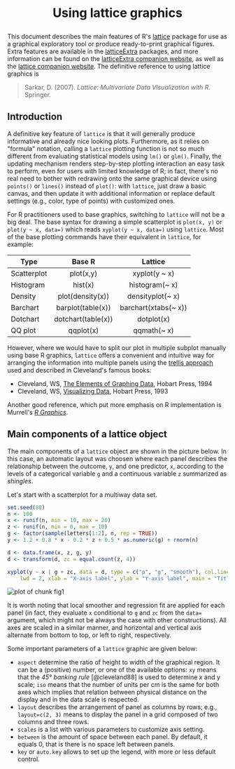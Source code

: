 <!--- Time-stamp: <2013-11-24 20:32:38 chl> -->

<!--- To generate HTML output:
library(knitr)
library(markdown)
knit("lattice.rmd", quiet=TRUE)
markdownToHTML("lattice.md", "lattice.html", stylesheet="styles.css", option=c("highlight_code", "toc"), title="Using lattice graphics")
browseURL("lattice.html")
-->





<p style="font-size: 200%; font-weight: bold; text-align: center;">Using lattice graphics</p>


This document describes the main features of R's [lattice][1] package for
use as a graphical exploratory tool or produce ready-to-print graphical
figures. Extra features are available in the [latticeExtra][2] packages, and
more information can be found on the [latticeExtra companion website][3], as
well as the [lattice companion website][4]. The definitive reference to
using lattice graphics is

> Sarkar, D. (2007). *Lattice: Multivariate Data Visualization with
> R*. Springer.


## Introduction

A definitive key feature of `lattice` is that it will generally
produce informative and already nice looking plots. Furthermore, as it
relies on "formula" notation, calling a `lattice` plotting function
is not so much different from evaluating statistical models using
`lm()` or `glm()`. Finally, the updating mechanism renders
step-by-step plotting interaction an easy task to perform, even for
users with limited knowledge of R; in fact, there's no real need to
bother with redrawing onto the same graphical device using `points()`
or `lines()` instead of `plot()`: with `lattice`, just draw a basic
canvas, and then update it with additional information or replace
default settings (e.g., color, type of points) with customized ones.

For R practitioners used to base graphics, switching to `lattice`
will not be a big deal. The base syntax for drawing a simple
scatterplot is `plot(x, y)` or `plot(y ~ x, data=)` which reads
`xyplot(y ~ x, data=)` using `lattice`. Most of the base plotting
commands have their equivalent in `lattice`, for example:

| Type        | Base R            | Lattice              |
| ----------- |:-----------------:|:--------------------:|
| Scatterplot | plot(x,y)         | xyplot(y ~ x)        |
| Histogram   | hist(x)           | histogram(~ x)       |
| Density     | plot(density(x))  | densityplot(~ x)     |
| Barchart    | barplot(table(x)) | barchart(xtabs(~ x)) |
| Dotchart    | dotchart(table(x))| dotplot(x)           |
| QQ plot     | qqplot(x)         | qqmath(~ x)          |


However, where we would have to split our plot in multiple subplot manually
using base R graphics, `lattice` offers a convenient and intuitive way for
arranging the information into multiple panels using the
[trellis approach][5] used and described in Cleveland's famous
books:

- Cleveland, WS, [The Elements of Graphing Data](http://goo.gl/NmC9to), Hobart Press, 1994
- Cleveland, WS, [Visualizing Data](http://goo.gl/mmnt6k), Hobart Press, 1993

Another good reference, which put more emphasis on R implementation
is Murrell's [*R Graphics*][6].


## Main components of a lattice object

The main components of a `lattice` object are shown in the picture
below. In this case, an automatic layout was choosen where each panel
describes the relationship between the outcome, `y`, and one
predictor, `x`, according to the levels of a categorical variable `g`
and a continuous variable `z` summarized as *shingles*.

Let's start with a scatterplot for a multiway data set.

```r
set.seed(88)
n <- 100
x <- runif(n, min = 10, max = 20)
z <- runif(n, min = 0, max = 10)
g <- factor(sample(letters[1:2], n, rep = TRUE))
y <- 1.2 + 0.8 * x - 0.2 * z + 0.5 * as.numeric(g) + rnorm(n)

d <- data.frame(x, z, g, y)
d <- transform(d, zc = equal.count(z, 4))

xyplot(y ~ x | g + zc, data = d, type = c("p", "g", "smooth"), col.line = "peachpuff3", 
    lwd = 2, xlab = "X-axis label", ylab = "Y-axis label", main = "Title", sub = "Subtitle")
```

<img src="figure/fig1.png" title="plot of chunk fig1" alt="plot of chunk fig1" style="display: block; margin: auto;" />


It is worth noting that local smoother and regression fit are applied
for each panel (in fact, they evaluate `x` conditional to `g` and `zc`
from the `data=` argument, which might not be always the case with
other constructions). All axes are scaled in a similar manner, and 
horizontal and vertical axis alternate from bottom to top, or left to
right, respectively.

Some important parameters of a `lattice` graphic are given below:

- `aspect` determine the ratio of height to width of the graphical
region. It can be a (positive) number, or one of the available options:
`xy` means that the *45° banking rule* [@cleveland88] is used to
determine x and y scale; `iso` means that the number of units per cm
is the same for both axes which implies that relation between physical
distance on the display and in the data scale is respected.
- `layout` describes the arrangement of panel as columns by rows;
  e.g., `layout=c(2, 3)` means to display the panel in a grid composed
  of two columns and three rows. 
- `scales` is a list with various parameters to customize axis setting.
- `between` is the amount of space between each panel. By default, it
  equals 0, that is there is no space left between panels.
- `key` or `auto.key` allows to set up the legend, with more or less
  default control.



[1]: http://cran.r-project.org/web/packages/lattice/index.html
[2]: http://cran.r-project.org/web/packages/latticeExtra/index.html
[3]: http://latticeextra.r-forge.r-project.org/
[4]: http://lmdvr.r-forge.r-project.org/
[5]: http://stat.bell-labs.com/project/trellis/wwww.html
[6]: https://www.stat.auckland.ac.nz/~paul/RGraphics/rgraphics.html
